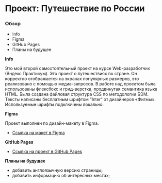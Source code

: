 # Проект: Путешествие по России

### Обзор
* Info
* Figma
* GitHub Pages
* Планы на будущее

**Info**

Это мой второй самостоятельный проект на курсе Web-разработчик (Яндекс Практикум).
Это проект о путешествиях по стране. Он корректно отображается на экранах популярных размеров, это реализовано с помощью медиа-запросов.
В работе над проектом была использованы флексбокс и грид-верстка, продвинутая семантика языка HTML.
Была создана файловая структура CSS по методологии БЭМ.
Тексты написаны бесплатным шрифтом ”Inter“ от дизайнеров «Фигмы». Используемые шрифты подключены локально.

**Figma**

Проект выполнен по дизайн-макету в Figma.
* [Ссылка на макет в Figma](https://www.figma.com/file/5S2WSbEFL6awjVWJ0NWL8Q/Sprint-3_-Russia-_-desktop-mobile?node-id=28503%3A0)

**GitHub Pages**

* [Ссылка на проект в GitHub Pages](https://phentality.github.io/russian-travel/)

**Планы на будущее**

* добавить англоязычную версию страницы;
* добавить информацию об интересных местах;


